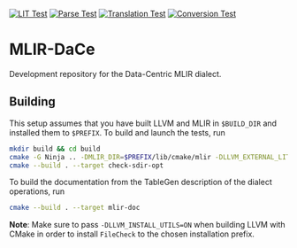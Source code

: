 [![LIT Test](https://github.com/spcl/mlir-dace/actions/workflows/lit-test.yml/badge.svg)](https://github.com/spcl/mlir-dace/actions/workflows/lit-test.yml)
[![Parse Test](https://github.com/spcl/mlir-dace/actions/workflows/parse-test.yml/badge.svg)](https://github.com/spcl/mlir-dace/actions/workflows/parse-test.yml)
[![Translation Test](https://github.com/spcl/mlir-dace/actions/workflows/translation-test.yml/badge.svg)](https://github.com/spcl/mlir-dace/actions/workflows/translation-test.yml)
[![Conversion Test](https://github.com/spcl/mlir-dace/actions/workflows/conversion-test.yml/badge.svg)](https://github.com/spcl/mlir-dace/actions/workflows/conversion-test.yml)

# MLIR-DaCe
Development repository for the Data-Centric MLIR dialect.

## Building

This setup assumes that you have built LLVM and MLIR in `$BUILD_DIR` and installed them to `$PREFIX`. To build and launch the tests, run
```sh
mkdir build && cd build
cmake -G Ninja .. -DMLIR_DIR=$PREFIX/lib/cmake/mlir -DLLVM_EXTERNAL_LIT=$BUILD_DIR/bin/llvm-lit
cmake --build . --target check-sdir-opt
```
To build the documentation from the TableGen description of the dialect operations, run
```sh
cmake --build . --target mlir-doc
```
**Note**: Make sure to pass `-DLLVM_INSTALL_UTILS=ON` when building LLVM with CMake in order to install `FileCheck` to the chosen installation prefix.
